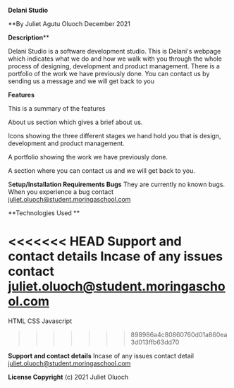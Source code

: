 **Delani Studio**

**By Juliet Agutu Oluoch December 2021

**Description****

Delani Studio is a software development studio. This is Delani's webpage which indicates what we do and how we walk with you through the whole process of designing, development and product management. There is a portfolio of the work we have previously done. You can contact us by sending us a message and we will get back to you 

**Features**

This is a summary of the features

About us section which gives a brief about us.

Icons showing the three different stages we hand hold you that is design, development and product management.

A portfolio showing the work we have previously done.

A section where you can contact us and we will get back to you.

S**etup/Installation Requirements Bugs** They are currently no known bugs. When you experience a bug contact juliet.oluoch@student.moringaschool.com

**Technologies Used **

<<<<<<< HEAD
Support and contact details Incase of any issues contact  juliet.oluoch@student.moringaschool.com
=======
HTML 
CSS 
Javascript
>>>>>>> 898986a4c80860760d01a860ea3d013ffb63dd70

**Support and contact details** Incase of any issues contact detail juliet.oluoch@student.moringaschool.com

**License Copyright** (c) 2021 Juliet Oluoch
